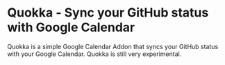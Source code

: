# Quokka - Sync your GitHub status with Google Calendar

Quokka is a simple Google Calendar Addon that syncs your GitHub status with your Google
Calendar. Quokka is still very experimental.
